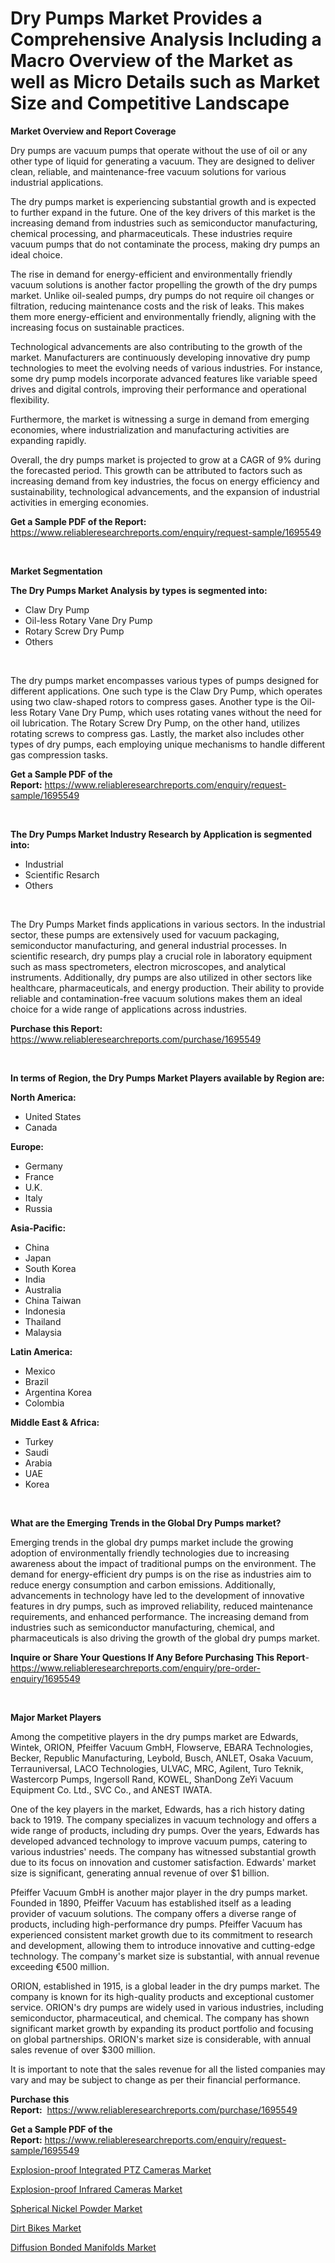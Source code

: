 <p><h1>Dry Pumps Market Provides a Comprehensive Analysis Including a Macro Overview of the Market as well as Micro Details such as Market Size and Competitive Landscape</h1></p><p><strong>Market Overview and Report Coverage</strong></p>
<p><p>Dry pumps are vacuum pumps that operate without the use of oil or any other type of liquid for generating a vacuum. They are designed to deliver clean, reliable, and maintenance-free vacuum solutions for various industrial applications.</p><p>The dry pumps market is experiencing substantial growth and is expected to further expand in the future. One of the key drivers of this market is the increasing demand from industries such as semiconductor manufacturing, chemical processing, and pharmaceuticals. These industries require vacuum pumps that do not contaminate the process, making dry pumps an ideal choice.</p><p>The rise in demand for energy-efficient and environmentally friendly vacuum solutions is another factor propelling the growth of the dry pumps market. Unlike oil-sealed pumps, dry pumps do not require oil changes or filtration, reducing maintenance costs and the risk of leaks. This makes them more energy-efficient and environmentally friendly, aligning with the increasing focus on sustainable practices.</p><p>Technological advancements are also contributing to the growth of the market. Manufacturers are continuously developing innovative dry pump technologies to meet the evolving needs of various industries. For instance, some dry pump models incorporate advanced features like variable speed drives and digital controls, improving their performance and operational flexibility.</p><p>Furthermore, the market is witnessing a surge in demand from emerging economies, where industrialization and manufacturing activities are expanding rapidly.</p><p>Overall, the dry pumps market is projected to grow at a CAGR of 9% during the forecasted period. This growth can be attributed to factors such as increasing demand from key industries, the focus on energy efficiency and sustainability, technological advancements, and the expansion of industrial activities in emerging economies.</p></p>
<p><strong>Get a Sample PDF of the Report:</strong> <a href="https://www.reliableresearchreports.com/enquiry/request-sample/1695549">https://www.reliableresearchreports.com/enquiry/request-sample/1695549</a></p>
<p>&nbsp;</p>
<p><strong>Market Segmentation</strong></p>
<p><strong>The Dry Pumps Market Analysis by types is segmented into:</strong></p>
<p><ul><li>Claw Dry Pump</li><li>Oil-less Rotary Vane Dry Pump</li><li>Rotary Screw Dry Pump</li><li>Others</li></ul></p>
<p>&nbsp;</p>
<p><p>The dry pumps market encompasses various types of pumps designed for different applications. One such type is the Claw Dry Pump, which operates using two claw-shaped rotors to compress gases. Another type is the Oil-less Rotary Vane Dry Pump, which uses rotating vanes without the need for oil lubrication. The Rotary Screw Dry Pump, on the other hand, utilizes rotating screws to compress gas. Lastly, the market also includes other types of dry pumps, each employing unique mechanisms to handle different gas compression tasks.</p></p>
<p><strong>Get a Sample PDF of the Report:</strong>&nbsp;<a href="https://www.reliableresearchreports.com/enquiry/request-sample/1695549">https://www.reliableresearchreports.com/enquiry/request-sample/1695549</a></p>
<p>&nbsp;</p>
<p><strong>The Dry Pumps Market Industry Research by Application is segmented into:</strong></p>
<p><ul><li>Industrial</li><li>Scientific Resarch</li><li>Others</li></ul></p>
<p>&nbsp;</p>
<p><p>The Dry Pumps Market finds applications in various sectors. In the industrial sector, these pumps are extensively used for vacuum packaging, semiconductor manufacturing, and general industrial processes. In scientific research, dry pumps play a crucial role in laboratory equipment such as mass spectrometers, electron microscopes, and analytical instruments. Additionally, dry pumps are also utilized in other sectors like healthcare, pharmaceuticals, and energy production. Their ability to provide reliable and contamination-free vacuum solutions makes them an ideal choice for a wide range of applications across industries.</p></p>
<p><strong>Purchase this Report:</strong>&nbsp; <a href="https://www.reliableresearchreports.com/purchase/1695549">https://www.reliableresearchreports.com/purchase/1695549</a></p>
<p>&nbsp;</p>
<p><strong>In terms of Region, the Dry Pumps Market Players available by Region are:</strong></p>
<p>
    <p> <strong> North America: </strong>
        <ul>
            <li>United States</li>
            <li>Canada</li>
        </ul>
        </p> 
    <p> <strong> Europe: </strong>
        <ul>
            <li>Germany</li>
            <li>France</li>
            <li>U.K.</li>
            <li>Italy</li>
            <li>Russia</li>
        </ul>
        </p> 
    <p> <strong> Asia-Pacific: </strong>
        <ul>
            <li>China</li>
            <li>Japan</li>
            <li>South Korea</li>
            <li>India</li>
            <li>Australia</li>
            <li>China Taiwan</li>
            <li>Indonesia</li>
            <li>Thailand</li>
            <li>Malaysia</li>
        </ul>
        </p> 
    <p> <strong> Latin America: </strong>
        <ul>
            <li>Mexico</li>
            <li>Brazil</li>
            <li>Argentina Korea</li>
            <li>Colombia</li>
        </ul>
        </p> 
    <p> <strong> Middle East & Africa: </strong>
        <ul>
            <li>Turkey</li>
            <li>Saudi</li>
            <li>Arabia</li>
            <li>UAE</li>
            <li>Korea</li>
        </ul>
    </p>
    </p>
<p>&nbsp;</p>
<p><strong>What are the Emerging Trends in the Global Dry Pumps market?</strong></p>
<p><p>Emerging trends in the global dry pumps market include the growing adoption of environmentally friendly technologies due to increasing awareness about the impact of traditional pumps on the environment. The demand for energy-efficient dry pumps is on the rise as industries aim to reduce energy consumption and carbon emissions. Additionally, advancements in technology have led to the development of innovative features in dry pumps, such as improved reliability, reduced maintenance requirements, and enhanced performance. The increasing demand from industries such as semiconductor manufacturing, chemical, and pharmaceuticals is also driving the growth of the global dry pumps market.</p></p>
<p><strong>Inquire or Share Your Questions If Any Before Purchasing This Report</strong>- <a href="https://www.reliableresearchreports.com/enquiry/pre-order-enquiry/1695549">https://www.reliableresearchreports.com/enquiry/pre-order-enquiry/1695549</a></p>
<p>&nbsp;</p>
<p><strong>Major Market Players</strong></p>
<p><p>Among the competitive players in the dry pumps market are Edwards, Wintek, ORION, Pfeiffer Vacuum GmbH, Flowserve, EBARA Technologies, Becker, Republic Manufacturing, Leybold, Busch, ANLET, Osaka Vacuum, Terrauniversal, LACO Technologies, ULVAC, MRC, Agilent, Turo Teknik, Wastercorp Pumps, Ingersoll Rand, KOWEL, ShanDong ZeYi Vacuum Equipment Co. Ltd., SVC Co., and ANEST IWATA.</p><p>One of the key players in the market, Edwards, has a rich history dating back to 1919. The company specializes in vacuum technology and offers a wide range of products, including dry pumps. Over the years, Edwards has developed advanced technology to improve vacuum pumps, catering to various industries' needs. The company has witnessed substantial growth due to its focus on innovation and customer satisfaction. Edwards' market size is significant, generating annual revenue of over $1 billion.</p><p>Pfeiffer Vacuum GmbH is another major player in the dry pumps market. Founded in 1890, Pfeiffer Vacuum has established itself as a leading provider of vacuum solutions. The company offers a diverse range of products, including high-performance dry pumps. Pfeiffer Vacuum has experienced consistent market growth due to its commitment to research and development, allowing them to introduce innovative and cutting-edge technology. The company's market size is substantial, with annual revenue exceeding €500 million.</p><p>ORION, established in 1915, is a global leader in the dry pumps market. The company is known for its high-quality products and exceptional customer service. ORION's dry pumps are widely used in various industries, including semiconductor, pharmaceutical, and chemical. The company has shown significant market growth by expanding its product portfolio and focusing on global partnerships. ORION's market size is considerable, with annual sales revenue of over $300 million.</p><p>It is important to note that the sales revenue for all the listed companies may vary and may be subject to change as per their financial performance.</p></p>
<p><strong>Purchase this Report:</strong>&nbsp;&nbsp;<a href="https://www.reliableresearchreports.com/purchase/1695549">https://www.reliableresearchreports.com/purchase/1695549</a></p>
<p></p>
<p><strong>Get a Sample PDF of the Report:</strong>&nbsp;<a href="https://www.reliableresearchreports.com/enquiry/request-sample/1695549">https://www.reliableresearchreports.com/enquiry/request-sample/1695549</a></p>
<p><p><a href="https://medium.com/@melissaarnold2022/explosion-proof-integrated-ptz-cameras-market-size-and-market-trends-complete-industry-overview-bb2eaa3342b0">Explosion-proof Integrated PTZ Cameras Market</a></p><p><a href="https://medium.com/@jessicaelliott65/explosion-proof-infrared-cameras-market-size-market-outlook-and-market-forecast-2023-to-2030-5e49a733fefb">Explosion-proof Infrared Cameras Market</a></p><p><a href="https://github.com/dzharov81/Market-Research-Report-List-1/blob/main/spherical-nickel-powder-market.md">Spherical Nickel Powder Market</a></p><p><a href="https://www.linkedin.com/pulse/dirt-bikes-market-research-report-provides-thorough-industry-y7jxe/">Dirt Bikes Market</a></p><p><a href="https://www.linkedin.com/pulse/diffusion-bonded-manifolds-market-insights-players-forecast-ojxue/">Diffusion Bonded Manifolds Market</a></p></p>